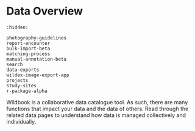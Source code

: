 # Data Overview

```{toctree}
:hidden:

photography-guidelines
report-encounter
bulk-import-beta
matching-process
manual-annotation-beta
search
data-exports
wildex-image-export-app
projects
study-sites
r-package-alpha
```

Wildbook is a collaborative data catalogue tool. As such, there are many functions that impact your data and the data of others. Read through the related data pages to understand how data is managed collectively and individually.

